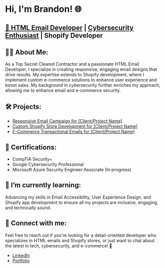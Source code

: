 <h1>Hi, I'm Brandon! 🌐</h1>
<h2><a href="https://github.com/codewithbrandon">📧 HTML Email Developer</a> | <a href="https://www.linkedin.com/in/brandon-harris-49b514253/">Cybersecurity Enthusiast</a> | <a> Shopify Developer</a></h2>

<h2>👨‍💻 About Me:</h2>
<p>As a Top Secret Cleared Contractor and a passionate HTML Email Developer, I specialize in creating responsive, engaging email designs that drive results. My expertise extends to Shopify development, where I implement custom e-commerce solutions to enhance user experience and boost sales. My background in cybersecurity further enriches my approach, allowing me to enhance email and e-commerce security.</p>

<h2>🛠️ Projects:</h2>
<ul>
  <li><a href="[Link-to-your-project]">Responsive Email Campaign for [Client/Project Name]</a></li>
  <li><a href="[Link-to-your-project]">Custom Shopify Store Development for [Client/Project Name]</a></li>
  <li><a href="[Link-to-your-project]">E-Commerce Transactional Emails for [Client/Project Name]</a></li>
</ul>

<h2>📜 Certifications:</h2>
<ul>
  <li>CompTIA Security+</li>
  <li>Google Cybersecurity Professional</li>
  <li>Microsoft Azure Security Engineer Associate (In progress)</li>
</ul>

<h2>🌱 I’m currently learning:</h2>
<p>Advancing my skills in Email Accessibility, User Experience Design, and Shopify app development to ensure all my projects are inclusive, engaging, and technically sound.</p>

<h2>🤝 Connect with me:</h2>
<p>Feel free to reach out if you're looking for a detail-oriented developer who specializes in HTML emails and Shopify stores, or just want to chat about the latest in tech, cybersecurity, and e-commerce! 🚀</p>
<ul>
  <li><a href="https://www.linkedin.com/in/brandon-harris-49b514253/">LinkedIn</a></li>
  <li><a href="https://www.brandonharris.dev">Portfolio</a></li>
</ul>

<!--
**codewithbrandon/codewithbrandon** is a ✨ _special_ ✨ repository because its `README.md` (this file) appears on your GitHub profile.

Here are some ideas to get you started:

- 🔭 I’m currently working on refining my email development skills and Shopify store integrations.
- 🌱 I’m currently learning more about cybersecurity integration in HTML emails and Shopify apps.
- 👯 I’m looking to collaborate on innovative email design projects and Shopify development.
- 🤔 I’m looking for help with understanding advanced CSS for email and liquid templates for Shopify.
- 💬 Ask me about anything from HTML emails to cybersecurity tips to Shopify best practices.
- 📫 How to reach me: [LinkedIn](https://www.linkedin.com/in/brandon-harris-49b514253/)
- 😄 Pronouns: He/Him
- ⚡ Fun fact: I love blending tech solutions with creative design!
-->
